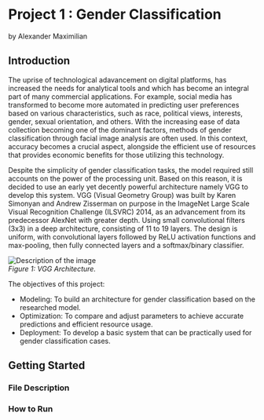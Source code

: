# Project 1 : Gender Classification
by Alexander Maximilian


## Introduction
The uprise of technological adavancement on digital platforms, has increased the needs for analytical tools and which has become an integral part of many commercial applications. 
For example, social media has transformed to become more automated in predicting user preferences based on various characteristics, such as race, political views, interests, gender, sexual orientation, and others.
With the increasing ease of data collection becoming one of the dominant factors, methods of gender classification through facial image analysis are often used.
In this context, accuracy becomes a crucial aspect, alongside the efficient use of resources that provides economic benefits for those utilizing this technology. 

Despite the simplicity of gender classification tasks, the model required still accounts on the power of the processing unit. Based on this reason, it is decided to use an early yet decently powerful architecture namely VGG to develop this system. VGG (Visual Geometry Group) was built by Karen Simonyan and Andrew Zisserman on purpose in the ImageNet Large Scale Visual Recognition Challenge (ILSVRC) 2014, as an advancement from its predecessor AlexNet with greater depth. Using small convolutional filters (3x3) in a deep architecture, consisting of 11 to 19 layers. The design is uniform, with convolutional layers followed by ReLU activation functions and max-pooling, then fully connected layers and a softmax/binary classifier.

<p>
  <img src="https://machinelearningknowledge.ai/wp-content/uploads/2020/08/Keras-Implementation-of-VGG16-Architecture-2.jpg" alt="Description of the image">
  <br>
  <em>Figure 1: VGG Architecture.</em>
</p>

The objectives of this project:
- Modeling: To build an architecture for gender classification based on the researched model.
- Optimization: To compare and adjust parameters to achieve accurate predictions and efficient resource usage.
- Deployment: To develop a basic system that can be practically used for gender classification cases.

## Getting Started
### File Description

### How to Run
